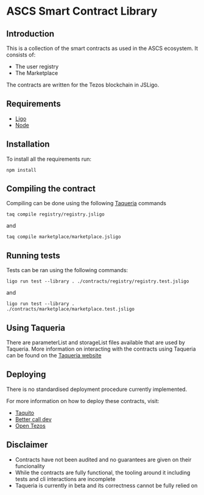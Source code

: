 # ASCS Smart Contract Library

## Introduction

This is a collection of the smart contracts as used in the ASCS ecosystem. It consists of:
- The user registry
- The Marketplace

The contracts are written for the Tezos blockchain in JSLigo.

## Requirements

- [Ligo](https://ligolang.org/docs/intro/installation?lang=jsligo)
- [Node](https://github.com/nvm-sh/nvm)

## Installation

To install all the requirements run:

```shell
npm install
```

## Compiling the contract

Compiling can be done using the following [Taqueria](https://taqueria.io/) commands

```shell
taq compile registry/registry.jsligo
```

and

```shell
taq compile marketplace/marketplace.jsligo
```

## Running tests

Tests can be ran using the following commands:

```shell
ligo run test --library . ./contracts/registry/registry.test.jsligo
```
and

```shell
ligo run test --library . ./contracts/marketplace/marketplace.test.jsligo
```

## Using Taqueria

There are parameterList and storageList files available that are used by Taqueria. More information on interacting with the contracts using Taqueria can be found on the [Taqueria website](https://taqueria.io/)

## Deploying

There is no standardised deployment procedure currently implemented.

For more information on how to deploy these contracts, visit:

- [Taquito](https://taquito.io/docs/originate/)
- [Better call dev](https://better-call.dev/deploy)
- [Open Tezos](https://docs.tezos.com/smart-contracts/deploying)

## Disclaimer

- Contracts have not been audited and no guarantees are given on their funcionality
- While the contracts are fully functional, the tooling around it including tests and cli interactions are incomplete
- Taqueria is currently in beta and its correctness cannot be fully relied on


